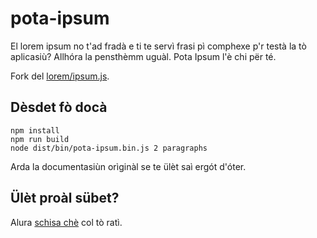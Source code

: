 # pota-ipsum

El lorem ipsum no t'ad fradà e ti te servì frasi pì comphexe p'r testà la tò aplicasiù? Allhóra la pensthèmm uguàl. Pota Ipsum l'è chi për té.

Fork del [lorem/ipsum.js](https://github.com/knicklabs/lorem-ipsum.js).

## Dèsdet fò docà

```shell
npm install 
npm run build
node dist/bin/pota-ipsum.bin.js 2 paragraphs
```

Arda la documentasiùn orìginàl se te ülèt saì ergót d'óter.

## Ülèt proàl sübet?

Alura [schisa chè](https://pidaydev.github.io/pota-ipsum-web/) col tò ratì.
